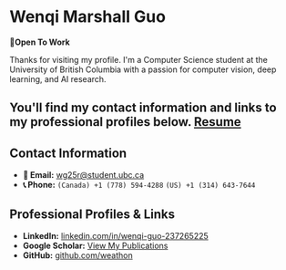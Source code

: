 # Wenqi Marshall Guo
📄**Open To Work** 


Thanks for visiting my profile. I'm a Computer Science student at the University of British Columbia with a passion for computer vision, deep learning, and AI research.

You'll find my contact information and links to my professional profiles below.
[Resume](CV.pdf)
---

## Contact Information

* **📧 Email:** [wg25r@student.ubc.ca](mailto:wg25r@student.ubc.ca)
* **📞 Phone:** `(Canada) +1 (778) 594-4288` `(US) +1 (314) 643-7644`

## Professional Profiles & Links

* **LinkedIn:** [linkedin.com/in/wenqi-guo-237265225](https://www.linkedin.com/in/wenqi-guo-237265225/)
* **Google Scholar:** [View My Publications](https://scholar.google.ca/citations?user=4YWcPZoAAAAJ&hl=en)
* **GitHub:** [github.com/weathon](https://github.com/weathon)
